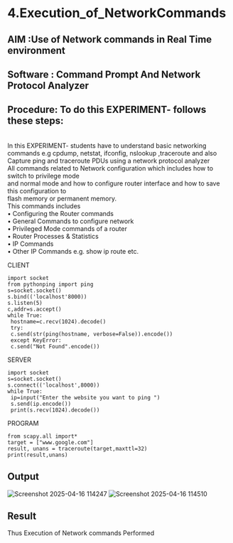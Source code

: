# 4.Execution_of_NetworkCommands
## AIM :Use of Network commands in Real Time environment
## Software : Command Prompt And Network Protocol Analyzer
## Procedure: To do this EXPERIMENT- follows these steps:
<BR>
In this EXPERIMENT- students have to understand basic networking commands e.g cpdump, netstat, ifconfig, nslookup ,traceroute and also Capture ping and traceroute PDUs using a network protocol analyzer 
<BR>
All commands related to Network configuration which includes how to switch to privilege mode
<BR>
and normal mode and how to configure router interface and how to save this configuration to
<BR>
flash memory or permanent memory.
<BR>
This commands includes
<BR>
• Configuring the Router commands
<BR>
• General Commands to configure network
<BR>
• Privileged Mode commands of a router 
<BR>
• Router Processes & Statistics
<BR>
• IP Commands
<BR>
• Other IP Commands e.g. show ip route etc.
<BR>

CLIENT
```
import socket
from pythonping import ping
s=socket.socket()
s.bind(('localhost'8000))
s.listen(5)
c,addr=s.accept()
while True:
 hostname=c.recv(1024).decode()
 try:
 c.send(str(ping(hostname, verbose=False)).encode())
 except KeyError:
 c.send("Not Found".encode())
 ```
SERVER
```
import socket
s=socket.socket()
s.connect(('localhost',8000))
while True:
 ip=input("Enter the website you want to ping ")
 s.send(ip.encode())
 print(s.recv(1024).decode())
 ```
 PROGRAM
 ```
 from scapy.all import*
target = ["www.google.com"]
result, unans = traceroute(target,maxttl=32)
print(result,unans)
```
 
## Output
![Screenshot 2025-04-16 114247](https://github.com/user-attachments/assets/ad2fa5a7-42b8-4834-8e6a-6b081e51189c)
![Screenshot 2025-04-16 114510](https://github.com/user-attachments/assets/5efd8461-63be-4287-bbe4-4eab1dd89fda)


## Result
Thus Execution of Network commands Performed 
